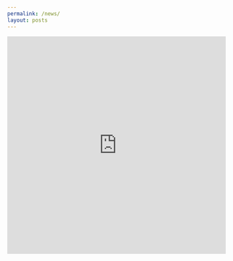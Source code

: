 ```yaml
---
permalink: /news/
layout: posts
---
```


<iframe src="https://storymaps.arcgis.com/stories/bfb52c2c328542c581a0ed62c99b0d8d" width="100%" height="500px" frameborder="0" allowfullscreen allow="geolocation"></iframe>
